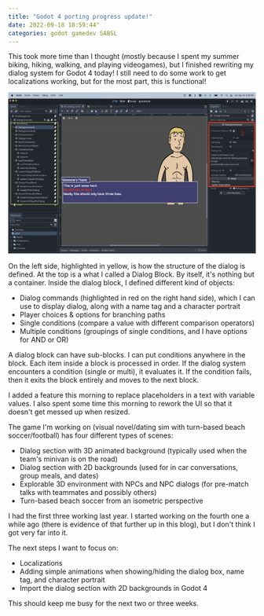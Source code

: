 ```yaml
---
title: "Godot 4 porting progress update!"
date: 2022-09-18 18:59:44"
categories: godot gamedev SABSL
---
```


This took more time than I thought (mostly because I spent my summer biking, hiking, walking, and playing videogames), but I finished rewriting my dialog system for Godot 4 today! I still need to do some work to get localizations working, but for the most part, this is functional!

![Dialog In Progress](/assets/images/20220918_01.png)

On the left side, highlighted in yellow, is how the structure of the dialog is defined. At the top is a what I called a Dialog Block. By itself, it's nothing but a container. Inside the dialog block, I defined different kind of objects:
- Dialog commands (highlighted in red on the right hand side), which I can use to display dialog, along with a name tag and a character portrait
- Player choices & options for branching paths
- Single conditions (compare a value with different comparison operators)
- Multiple conditions (groupings of single conditions, and I have options for AND or OR)

A dialog block can have sub-blocks. I can put conditions anywhere in the block. Each item inside a block is processed in order. If the dialog system encounters a condition (single or multi), it evaluates it. If the condition fails, then it exits the block entirely and moves to the next block.

I added a feature this morning to replace placeholders in a text with variable values. I also spent some time this morning to rework the UI so that it doesn't get messed up when resized.

The game I'm working on (visual novel/dating sim with turn-based beach soccer/football) has four different types of scenes:
- Dialog section with 3D animated background (typically used when the team's minivan is on the road)
- Dialog section with 2D backgrounds (used for in car conversations, group meals, and dates)
- Explorable 3D environment with NPCs and NPC dialogs (for pre-match talks with teammates and possibly others)
- Turn-based beach soccer from an isometric perspective

I had the first three working last year. I started working on the fourth one a while ago (there is evidence of that further up in this blog), but I don't think I got very far into it. 

The next steps I want to focus on:
- Localizations
- Adding simple animations when showing/hiding the dialog box, name tag, and character portrait
- Import the dialog section with 2D backgrounds in Godot 4


This should keep me busy for the next two or three weeks.
